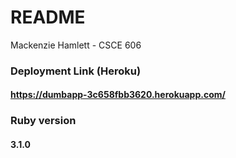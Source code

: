 # README

Mackenzie Hamlett - CSCE 606

### Deployment Link (Heroku)
 #### https://dumbapp-3c658fbb3620.herokuapp.com/

### Ruby version 
 #### 3.1.0



